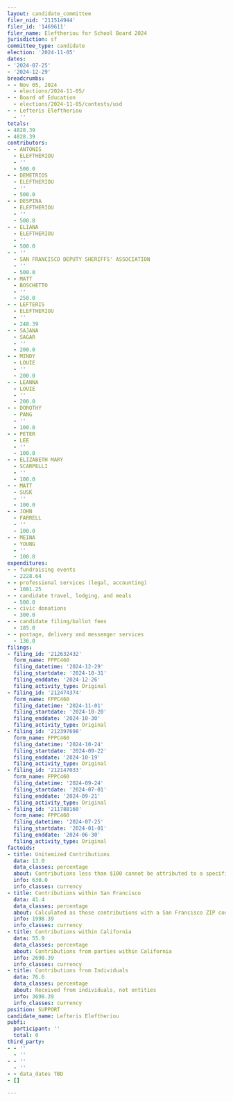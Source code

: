 ```yaml
---
layout: candidate_committee
filer_nid: '211514944'
filer_id: '1469611'
filer_name: Eleftheriou for School Board 2024
jurisdiction: sf
committee_type: candidate
election: '2024-11-05'
dates:
- '2024-07-25'
- '2024-12-29'
breadcrumbs:
- - Nov 05, 2024
  - elections/2024-11-05/
- - Board of Education
  - elections/2024-11-05/contests/usd
- - Lefteris Eleftheriou
  - ''
totals:
- 4828.39
- 4828.39
contributors:
- - ANTONIS
  - ELEFTHERIOU
  - ''
  - 500.0
- - DEMETRIOS
  - ELEFTHERIOU
  - ''
  - 500.0
- - DESPINA
  - ELEFTHERIOU
  - ''
  - 500.0
- - ELIANA
  - ELEFTHERIOU
  - ''
  - 500.0
- - ''
  - SAN FRANCISCO DEPUTY SHERIFFS' ASSOCIATION
  - ''
  - 500.0
- - MATT
  - BOSCHETTO
  - ''
  - 250.0
- - LEFTERIS
  - ELEFTHERIOU
  - ''
  - 248.39
- - SAJANA
  - SAGAR
  - ''
  - 200.0
- - MINDY
  - LOUIE
  - ''
  - 200.0
- - LEANNA
  - LOUIE
  - ''
  - 200.0
- - DOROTHY
  - PANG
  - ''
  - 100.0
- - PETER
  - LEE
  - ''
  - 100.0
- - ELIZABETH MARY
  - SCARPELLI
  - ''
  - 100.0
- - MATT
  - SUSK
  - ''
  - 100.0
- - JOHN
  - FARRELL
  - ''
  - 100.0
- - MEINA
  - YOUNG
  - ''
  - 100.0
expenditures:
- - fundraising events
  - 2228.64
- - professional services (legal, accounting)
  - 1081.25
- - candidate travel, lodging, and meals
  - 500.0
- - civic donations
  - 300.0
- - candidate filing/ballot fees
  - 185.0
- - postage, delivery and messenger services
  - 136.0
filings:
- filing_id: '212632432'
  form_name: FPPC460
  filing_datetime: '2024-12-29'
  filing_startdate: '2024-10-31'
  filing_enddate: '2024-12-26'
  filing_activity_type: Original
- filing_id: '212474374'
  form_name: FPPC460
  filing_datetime: '2024-11-01'
  filing_startdate: '2024-10-20'
  filing_enddate: '2024-10-30'
  filing_activity_type: Original
- filing_id: '212397698'
  form_name: FPPC460
  filing_datetime: '2024-10-24'
  filing_startdate: '2024-09-22'
  filing_enddate: '2024-10-19'
  filing_activity_type: Original
- filing_id: '212147033'
  form_name: FPPC460
  filing_datetime: '2024-09-24'
  filing_startdate: '2024-07-01'
  filing_enddate: '2024-09-21'
  filing_activity_type: Original
- filing_id: '211788160'
  form_name: FPPC460
  filing_datetime: '2024-07-25'
  filing_startdate: '2024-01-01'
  filing_enddate: '2024-06-30'
  filing_activity_type: Original
factoids:
- title: Unitemized Contributions
  data: 13.0
  data_classes: percentage
  about: Contributions less than $100 cannot be attributed to a specific individual
  info: 630.0
  info_classes: currency
- title: Contributions within San Francisco
  data: 41.4
  data_classes: percentage
  about: Calculated as those contributions with a San Francisco ZIP code
  info: 1998.39
  info_classes: currency
- title: Contributions within California
  data: 55.9
  data_classes: percentage
  about: Contributions from parties within California
  info: 2698.39
  info_classes: currency
- title: Contributions from Individuals
  data: 76.6
  data_classes: percentage
  about: Received from individuals, not entities
  info: 3698.39
  info_classes: currency
position: SUPPORT
candidate_name: Lefteris Eleftheriou
pubfi:
  participant: ''
  total: 0
third_party:
- - ''
  - ''
- - ''
  - ''
- - data_dates TBD
- []

---
```


